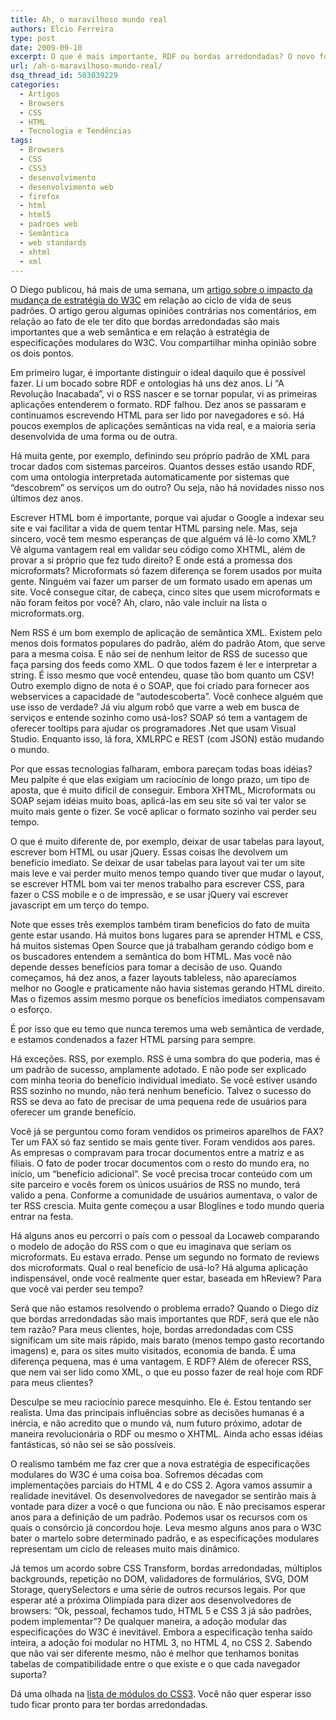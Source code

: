 ```yaml
---
title: Ah, o maravilhoso mundo real
authors: Elcio Ferreira
type: post
date: 2009-09-10
excerpt: O que é mais importante, RDF ou bordas arredondadas? O novo formato de especificações modulares do W3C vai ajudar os desenvolvedores, agilizando os releases de navegador, ou vai tornar nossa vida uma bagunça?
url: /ah-o-maravilhoso-mundo-real/
dsq_thread_id: 503039229
categories:
  - Artigos
  - Browsers
  - CSS
  - HTML
  - Tecnologia e Tendências
tags:
  - Browsers
  - CSS
  - CSS3
  - desenvolvimento
  - desenvolvimento web
  - firefox
  - html
  - html5
  - padroes web
  - Semântica
  - web standards
  - xhtml
  - xml
---
```

O Diego publicou, há mais de uma semana, um [artigo sobre o impacto da mudança de estratégia do W3C][1] em relação ao ciclo de vida de seus padrões. O artigo gerou algumas opiniões contrárias nos comentários, em relação ao fato de ele ter dito que bordas arredondadas são mais importantes que a web semântica e em relação à estratégia de especificações modulares do W3C. Vou compartilhar minha opinião sobre os dois pontos.

Em primeiro lugar, é importante distinguir o ideal daquilo que é possível fazer. Li um bocado sobre RDF e ontologias há uns dez anos. Li &#8220;A Revolução Inacabada&#8221;, vi o RSS nascer e se tornar popular, vi as primeiras aplicações entenderem o formato. RDF falhou. Dez anos se passaram e continuamos escrevendo HTML para ser lido por navegadores e só. Há poucos exemplos de aplicações semânticas na vida real, e a maioria seria desenvolvida de uma forma ou de outra.

Há muita gente, por exemplo, definindo seu próprio padrão de XML para trocar dados com sistemas parceiros. Quantos desses estão usando RDF, com uma ontologia interpretada automaticamente por sistemas que &#8220;descobrem&#8221; os serviços um do outro? Ou seja, não há novidades nisso nos últimos dez anos.

Escrever HTML bom é importante, porque vai ajudar o Google a indexar seu site e vai facilitar a vida de quem tentar HTML parsing nele. Mas, seja sincero, você tem mesmo esperanças de que alguém vá lê-lo como XML? Vê alguma vantagem real em validar seu código como XHTML, além de provar a si próprio que fez tudo direito? E onde está a promessa dos microformats? Microformats só fazem diferença se forem usados por muita gente. Ninguém vai fazer um parser de um formato usado em apenas um site. Você consegue citar, de cabeça, cinco sites que usem microformats e não foram feitos por você? Ah, claro, não vale incluir na lista o microformats.org.

Nem RSS é um bom exemplo de aplicação de semântica XML. Existem pelo menos dois formatos populares do padrão, além do padrão Atom, que serve para a mesma coisa. E não sei de nenhum leitor de RSS de sucesso que faça parsing dos feeds como XML. O que todos fazem é ler e interpretar a string. É isso mesmo que você entendeu, quase tão bom quanto um CSV! Outro exemplo digno de nota é o SOAP, que foi criado para fornecer aos webservices a capacidade de &#8220;autodescoberta&#8221;. Você conhece alguém que use isso de verdade? Já viu algum robô que varre a web em busca de serviços e entende sozinho como usá-los? SOAP só tem a vantagem de oferecer tooltips para ajudar os programadores .Net que usam Visual Studio. Enquanto isso, lá fora, XMLRPC e REST (com JSON) estão mudando o mundo.

Por que essas tecnologias falharam, embora pareçam todas boas idéias? Meu palpite é que elas exigiam um raciocínio de longo prazo, um tipo de aposta, que é muito difícil de conseguir. Embora XHTML, Microformats ou SOAP sejam idéias muito boas, aplicá-las em seu site só vai ter valor se muito mais gente o fizer. Se você aplicar o formato sozinho vai perder seu tempo.

O que é muito diferente de, por exemplo, deixar de usar tabelas para layout, escrever bom HTML ou usar jQuery. Essas coisas lhe devolvem um benefício imediato. Se deixar de usar tabelas para layout vai ter um site mais leve e vai perder muito menos tempo quando tiver que mudar o layout, se escrever HTML bom vai ter menos trabalho para escrever CSS, para fazer o CSS mobile e o de impressão, e se usar jQuery vai escrever javascript em um terço do tempo.

Note que esses três exemplos também tiram benefícios do fato de muita gente estar usando. Há muitos bons lugares para se aprender HTML e CSS, há muitos sistemas Open Source que já trabalham gerando código bom e os buscadores entendem a semântica do bom HTML. Mas você não depende desses benefícios para tomar a decisão de uso. Quando começamos, há dez anos, a fazer layouts tableless, não aparecíamos melhor no Google e praticamente não havia sistemas gerando HTML direito. Mas o fizemos assim mesmo porque os benefícios imediatos compensavam o esforço.

É por isso que eu temo que nunca teremos uma web semântica de verdade, e estamos condenados a fazer HTML parsing para sempre.

Há exceções. RSS, por exemplo. RSS é uma sombra do que poderia, mas é um padrão de sucesso, amplamente adotado. E não pode ser explicado com minha teoria do benefício individual imediato. Se você estiver usando RSS sozinho no mundo, não terá nenhum benefício. Talvez o sucesso do RSS se deva ao fato de precisar de uma pequena rede de usuários para oferecer um grande benefício.

Você já se perguntou como foram vendidos os primeiros aparelhos de FAX? Ter um FAX só faz sentido se mais gente tiver. Foram vendidos aos pares. As empresas o compravam para trocar documentos entre a matriz e as filiais. O fato de poder trocar documentos com o resto do mundo era, no início, um &#8220;benefício adicional&#8221;. Se você precisa trocar conteúdo com um site parceiro e vocês forem os únicos usuários de RSS no mundo, terá valido a pena. Conforme a comunidade de usuários aumentava, o valor de ter RSS crescia. Muita gente começou a usar Bloglines e todo mundo queria entrar na festa.

Há alguns anos eu percorri o país com o pessoal da Locaweb comparando o modelo de adoção do RSS com o que eu imaginava que seriam os microformats. Eu estava errado. Pense um segundo no formato de reviews dos microformats. Qual o real benefício de usá-lo? Há alguma aplicação indispensável, onde você realmente quer estar, baseada em hReview? Para que você vai perder seu tempo?

Será que não estamos resolvendo o problema errado? Quando o Diego diz que bordas arredondadas são mais importantes que RDF, será que ele não tem razão? Para meus clientes, hoje, bordas arredondadas com CSS significam um site mais rápido, mais barato (menos tempo gasto recortando imagens) e, para os sites muito visitados, economia de banda. É uma diferença pequena, mas é uma vantagem. E RDF? Além de oferecer RSS, que nem vai ser lido como XML, o que eu posso fazer de real hoje com RDF para meus clientes?

Desculpe se meu raciocínio parece mesquinho. Ele é. Estou tentando ser realista. Uma das principais influências sobre as decisões humanas é a inércia, e não acredito que o mundo vá, num futuro próximo, adotar de maneira revolucionária o RDF ou mesmo o XHTML. Ainda acho essas idéias fantásticas, só não sei se são possíveis.

O realismo também me faz crer que a nova estratégia de especificações modulares do W3C é uma coisa boa. Sofremos décadas com implementações parciais do HTML 4 e do CSS 2. Agora vamos assumir a realidade inevitável. Os desenvolvedores de navegador se sentirão mais à vontade para dizer a você o que funciona ou não. E não precisamos esperar anos para a definição de um padrão. Podemos usar os recursos com os quais o consórcio já concordou hoje. Leva mesmo alguns anos para o W3C bater o martelo sobre determinado padrão, e as especificações modulares representam um ciclo de releases muito mais dinâmico.

Já temos um acordo sobre CSS Transform, bordas arredondadas, múltiplos backgrounds, repetição no DOM, validadores de formulários, SVG, DOM Storage, querySelectors e uma série de outros recursos legais. Por que esperar até a próxima Olimpíada para dizer aos desenvolvedores de browsers: &#8220;Ok, pessoal, fechamos tudo, HTML 5 e CSS 3 já são padrões, podem implementar&#8221;? De qualquer maneira, a adoção modular das especificações do W3C é inevitável. Embora a especificação tenha saído inteira, a adoção foi modular no HTML 3, no HTML 4, no CSS 2. Sabendo que não vai ser diferente mesmo, não é melhor que tenhamos bonitas tabelas de compatibilidade entre o que existe e o que cada navegador suporta?

Dá uma olhada na [lista de módulos do CSS3][2]. Você não quer esperar isso tudo ficar pronto para ter bordas arredondadas.

 [1]: http://tableless.com.br/se-prepare-para-a-revolucao
 [2]: http://www.w3.org/Style/CSS/current-work